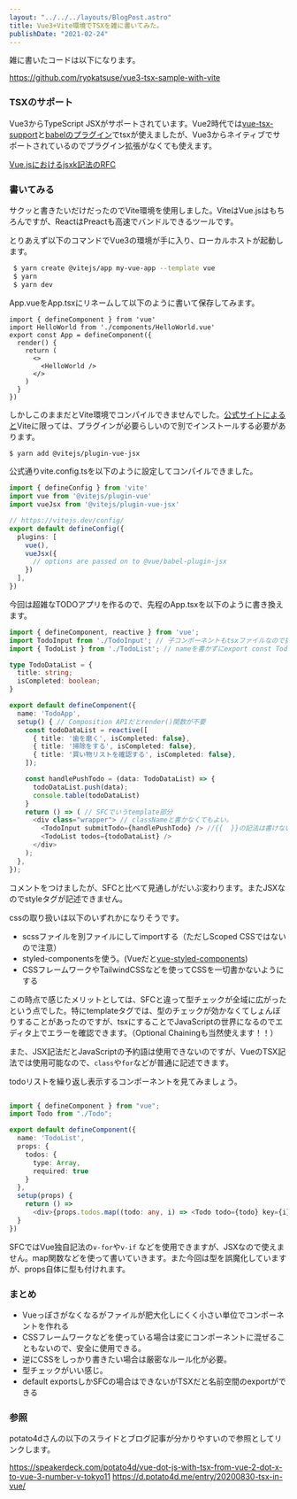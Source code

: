 ```yaml
---
layout: "../../../layouts/BlogPost.astro"
title: Vue3+Vite環境でTSXを雑に書いてみた。
publishDate: "2021-02-24"
---
```


雑に書いたコードは以下になります。

https://github.com/ryokatsuse/vue3-tsx-sample-with-vite

### TSXのサポート

Vue3からTypeScript JSXがサポートされています。Vue2時代では[vue-tsx-support](https://github.com/wonderful-panda/vue-tsx-support)と[babelのプラグイン](https://github.com/vuejs/babel-plugin-transform-vue-jsx)でtsxが使えましたが、Vue3からネイティブでサポートされているのでプラグイン拡張がなくても使えます。

[Vue.jsにおけるjsxk記法のRFC](https://github.com/vuejs/rfcs/blob/master/active-rfcs/0008-render-function-api-change.md)

### 書いてみる

サクッと書きたいだけだったのでVite環境を使用しました。ViteはVue.jsはもちろんですが、ReactはPreactも高速でバンドルできるツールです。

とりあえず以下のコマンドでVue3の環境が手に入り、ローカルホストが起動します。

```bash
 $ yarn create @vitejs/app my-vue-app --template vue
 $ yarn
 $ yarn dev

```

App.vueをApp.tsxにリネームして以下のように書いて保存してみます。



```tsx
import { defineComponent } from 'vue'
import HelloWorld from './components/HelloWorld.vue'
export const App = defineComponent({
  render() {
    return (
      <>
        <HelloWorld />
      </>
    )
  }
})

```

しかしこのままだとVite環境でコンパイルできませんでした。[公式サイトによると](https://vitejs.dev/guide/features.html#jsx)Viteに限っては、プラグインが必要らしいので別でインストールする必要があります。

```bash
$ yarn add @vitejs/plugin-vue-jsx

```

公式通りvite.config.tsを以下のように設定してコンパイルできました。

```ts
import { defineConfig } from 'vite'
import vue from '@vitejs/plugin-vue'
import vueJsx from '@vitejs/plugin-vue-jsx'

// https://vitejs.dev/config/
export default defineConfig({
  plugins: [
    vue(),
    vueJsx({
      // options are passed on to @vue/babel-plugin-jsx
    })
  ],
})
```

今回は超雑なTODOアプリを作るので、先程のApp.tsxを以下のように書き換えます。

```ts
import { defineComponent, reactive } from 'vue';
import TodoInput from './TodoInput'; // 子コンポーネントもtsxファイルなので拡張子なしimport
import { TodoList } from './TodoList'; // nameを書かずにexport const TodoList ...みたいな感じでimportできる

type TodoDataList = {
  title: string;
  isCompleted: boolean;
}

export default defineComponent({
  name: 'TodoApp',
  setup() { // Composition APIだとrender()関数が不要
    const todoDataList = reactive([
      { title: '歯を磨く', isCompleted: false},
      { title: '掃除をする', isCompleted: false},
      { title: '買い物リストを確認する', isCompleted: false},
    ]);

    const handlePushTodo = (data: TodoDataList) => {
      todoDataList.push(data);
      console.table(todoDataList)
    }
    return () => ( // SFCでいうtemplate部分
      <div class="wrapper"> // classNameと書かなくてもよい。
        <TodoInput submitTodo={handlePushTodo} /> //{{  }}の記法は書けない
        <TodoList todos={todoDataList} />
      </div>
    );
  },
});
```

コメントをつけましたが、SFCと比べて見通しがだいぶ変わります。またJSXなのでstyleタグが記述できません。

cssの取り扱いは以下のいずれかになりそうです。

- scssファイルを別ファイルにしてimportする（ただしScoped CSSではないので注意）
- styled-componentsを使う。(Vueだと[vue-styled-components](https://github.com/styled-components/vue-styled-components#readme))
- CSSフレームワークやTailwindCSSなどを使ってCSSを一切書かないようにする

この時点で感じたメリットとしては、SFCと違って型チェックが全域に広がったという点でした。特にtemplateタグでは、型のチェックが効かなくてしょんぼりすることがあったのですが、tsxにすることでJavaScriptの世界になるのでエディタ上でエラーを確認できます。（Optional Chainingも当然使えます！！）

また、JSX記法だとJavaScriptの予約語は使用できないのですが、VueのTSX記法では使用可能なので、```class```や```for```などが普通に記述できます。

todoリストを繰り返し表示するコンポーネントを見てみましょう。

```ts

import { defineComponent } from "vue";
import Todo from "./Todo";

export default defineComponent({
  name: 'TodoList',
  props: {
    todos: {
      type: Array,
      required: true
    }
  },
  setup(props) {
    return () =>
      <div>{props.todos.map((todo: any, i) => <Todo todo={todo} key={i} />)}</div>
  }
})

```

SFCではVue独自記法の```v-for```や```v-if``` などを使用できますが、JSXなので使えません。map関数などを使って書いていきます。また今回は型を誤魔化していますが、props自体に型も付けれます。

### まとめ

- Vueっぽさがなくなるがファイルが肥大化しにくく小さい単位でコンポーネントを作れる
- CSSフレームワークなどを使っている場合は変にコンポーネントに混ぜることもないので、安全に使用できる。
- 逆にCSSをしっかり書きたい場合は厳密なルール化が必要。
- 型チェックがいい感じ。
- default exportsしかSFCの場合はできないがTSXだと名前空間のexportができる


### 参照

potato4dさんの以下のスライドとブログ記事が分かりやすいので参照としてリンクします。

https://speakerdeck.com/potato4d/vue-dot-js-with-tsx-from-vue-2-dot-x-to-vue-3-number-v-tokyo11
https://d.potato4d.me/entry/20200830-tsx-in-vue/




